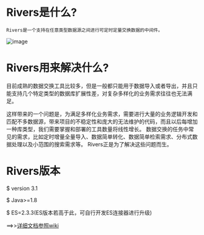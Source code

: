 # Rivers是什么?
    Rivers是一个支持在任意类型数据源之间进行可定时定量交换数据的中间件。 


![image](https://github.com/fnOpenSource/rivers/blob/master/architecture.png)

# Rivers用来解决什么?

目前成熟的数据交换工具比较多，但是一般都只能用于数据导入或者导出，并且只能支持几个特定类型的数据库扩展性差，对复杂多样化的业务需求往往也无法满足。

这样带来的一个问题是，为满足多样化业务需求，需要进行大量的业务逻辑开发和匹配不多数据源，带来项目的不稳定性和庞大的无法维护的代码，而且以后每增加一种库类型，我们需要掌握和部署的工具数量将线性增长。
数据交换的任务中常见的需求，比如定时增量全量导入、数据简单转化、数据简单检索需求、分布式数据处理以及小范围的搜索需求等。
Rivers正是为了解决这些问题而生。 

# Rivers版本
$ version 3.1

$ Java>=1.8

$ ES=2.3.3(ES版本若高于此，可自行开发ES连接器进行升级)

==>>[详细文档参照wiki](https://github.com/fnOpenSource/rivers/wiki)  
